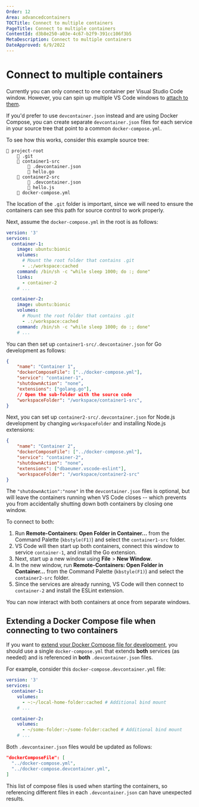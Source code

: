 ```yaml
---
Order: 12
Area: advancedcontainers
TOCTitle: Connect to multiple containers
PageTitle: Connect to multiple containers
ContentId: d3b8e250-a03e-4c67-b2f9-391cc106f3b5
MetaDescription: Connect to multiple containers
DateApproved: 6/9/2022
---
```

# Connect to multiple containers

Currently you can only connect to one container per Visual Studio Code window. However, you can spin up multiple VS Code windows to [attach to them](/docs/remote/attach-container.md).

If you'd prefer to use `devcontainer.json` instead and are using Docker Compose, you can create separate  `devcontainer.json` files for each service in your source tree that point to a common `docker-compose.yml`.

To see how this works, consider this example source tree:

```text
📁 project-root
    📁 .git
    📁 container1-src
        📄 .devcontainer.json
        📄 hello.go
    📁 container2-src
        📄 .devcontainer.json
        📄 hello.js
    📄 docker-compose.yml
```

The location of the `.git` folder is important, since we will need to ensure the containers can see this path for source control to work properly.

Next, assume the `docker-compose.yml` in the root is as follows:

```yaml
version: '3'
services:
  container-1:
    image: ubuntu:bionic
    volumes:
      # Mount the root folder that contains .git
      - .:/workspace:cached
    command: /bin/sh -c "while sleep 1000; do :; done"
    links:
      - container-2
    # ...

  container-2:
    image: ubuntu:bionic
    volumes:
      # Mount the root folder that contains .git
      - .:/workspace:cached
    command: /bin/sh -c "while sleep 1000; do :; done"
    # ...
```

You can then set up `container1-src/.devcontainer.json` for Go development as follows:

```json
{
    "name": "Container 1",
    "dockerComposeFile": ["../docker-compose.yml"],
    "service": "container-1",
    "shutdownAction": "none",
    "extensions": ["golang.go"],
    // Open the sub-folder with the source code
    "workspaceFolder": "/workspace/container1-src",
}
```

Next, you can set up `container2-src/.devcontainer.json` for Node.js development by changing `workspaceFolder` and installing Node.js extensions:

```json
{
    "name": "Container 2",
    "dockerComposeFile": ["../docker-compose.yml"],
    "service": "container-2",
    "shutdownAction": "none",
    "extensions": ["dbaeumer.vscode-eslint"],
    "workspaceFolder": "/workspace/container2-src"
}
```

The `"shutdownAction":"none"` in the `devcontainer.json` files is optional, but will leave the containers running when VS Code closes -- which prevents you from accidentally shutting down both containers by closing one window.

To connect to both:

1. Run **Remote-Containers: Open Folder in Container...** from the Command Palette (`kbstyle(F1)`) and select the `container1-src` folder.
2. VS Code will then start up both containers, connect this window to service `container-1`, and install the Go extension.
3. Next, start up a new window using **File** > **New Window**.
4. In the new window, run **Remote-Containers: Open Folder in Container...** from the Command Palette (`kbstyle(F1)`) and select the `container2-src` folder.
5. Since the services are already running, VS Code will then connect to `container-2` and install the ESLint extension.

You can now interact with both containers at once from separate windows.

## Extending a Docker Compose file when connecting to two containers

If you want to [extend your Docker Compose file for development](/docs/remote/create-dev-container.md#extend-your-docker-compose-file-for-development), you should use a single `docker-compose.yml` that extends **both** services (as needed) and is referenced in **both** `.devcontainer.json` files.

For example, consider this `docker-compose.devcontainer.yml` file:

```yaml
version: '3'
services:
  container-1:
    volumes:
      - ~:~/local-home-folder:cached # Additional bind mount
    # ...

  container-2:
    volumes:
      - ~/some-folder:~/some-folder:cached # Additional bind mount
    # ...
```

Both `.devcontainer.json` files would be updated as follows:

```json
"dockerComposeFile": [
  "../docker-compose.yml",
  "../docker-compose.devcontainer.yml",
]
```

This list of compose files is used when starting the containers, so referencing different files in each `.devcontainer.json` can have unexpected results.

